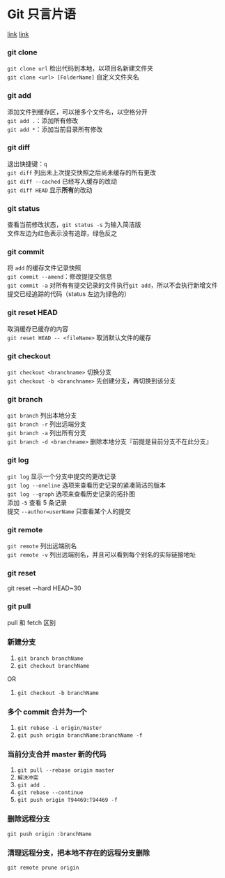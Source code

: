 # Git 只言片语

[link](http://gitref.org/zh/basic)
[link](http://www.ruanyifeng.com/blog/2014/06/git_remote.html)

### git clone

`git clone url` 检出代码到本地，以项目名新建文件夹  
`git clone <url> [FolderName]` 自定义文件夹名

### git add

添加文件到缓存区，可以接多个文件名，以空格分开  
`git add .`：添加所有修改  
`git add *`：添加当前目录所有修改

### git diff

退出快捷键：`q`  
`git diff` 列出未上次提交快照之后尚未缓存的所有更改  
`git diff --cached` 已经写入缓存的改动  
`git diff HEAD` 显示**所有**的改动

### git status

查看当前修改状态，`git status -s` 为输入简洁版  
文件左边为红色表示没有追踪，绿色反之

### git commit

将 `add` 的缓存文件记录快照  
`git commit --amend`：修改提提交信息  
`git commit -a` 对所有有提交记录的文件执行`git add`，所以不会执行新增文件  
提交已经追踪的代码（status 左边为绿色的）

### git reset HEAD

取消缓存已缓存的内容  
`git reset HEAD -- <fileName>` 取消默认文件的缓存

### git checkout

`git checkout <branchname>` 切换分支  
`git checkout -b <branchname>` 先创建分支，再切换到该分支

### git branch

`git branch` 列出本地分支  
`git branch -r` 列出远端分支  
`git branch -a` 列出所有分支  
`git branch -d <branchname>` 删除本地分支『前提是目前分支不在此分支』

### git log

`git log` 显示一个分支中提交的更改记录  
`git log --oneline` 选项来查看历史记录的紧凑简洁的版本  
`git log --graph` 选项来查看历史记录的拓扑图  
添加 `-5` 查看 5 条记录  
提交 `--author=userName` 只查看某个人的提交

### git remote

`git remote` 列出远端别名  
`git remote -v` 列出远端别名，并且可以看到每个别名的实际链接地址

### git reset

git reset --hard HEAD~30

### git pull

pull 和 fetch 区别

### 新建分支

1. `git branch branchName`
1. `git checkout branchName`

OR

1. `git checkout -b branchName`

### 多个 commit 合并为一个

1. `git rebase -i origin/master`
1. `git push origin branchName:branchName -f`

### 当前分支合并 master 新的代码

1. `git pull --rebase origin master`
1. `解决冲突`
1. `git add .`
1. `git rebase --continue`
1. `git push origin T94469:T94469 -f`

### 删除远程分支

`git push origin :branchName`

### 清理远程分支，把本地不存在的远程分支删除

`git remote prune origin`
